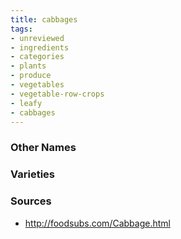 ```yaml
---
title: cabbages
tags:
- unreviewed
- ingredients
- categories
- plants
- produce
- vegetables
- vegetable-row-crops
- leafy
- cabbages
---
```



### Other Names


### Varieties


### Sources
* http://foodsubs.com/Cabbage.html
